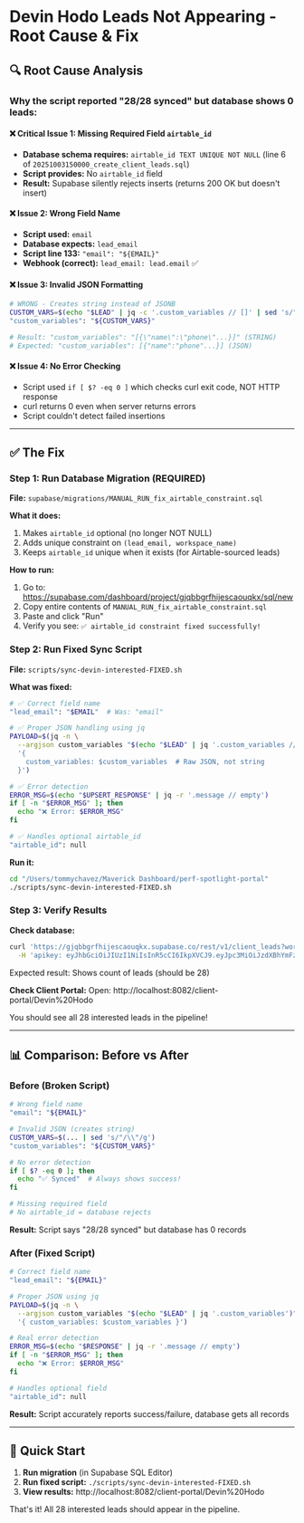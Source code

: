 # Devin Hodo Leads Not Appearing - Root Cause & Fix

## 🔍 Root Cause Analysis

### Why the script reported "28/28 synced" but database shows 0 leads:

#### ❌ **Critical Issue 1: Missing Required Field `airtable_id`**
- **Database schema requires:** `airtable_id TEXT UNIQUE NOT NULL` (line 6 of `20251003150000_create_client_leads.sql`)
- **Script provides:** No `airtable_id` field
- **Result:** Supabase silently rejects inserts (returns 200 OK but doesn't insert)

#### ❌ **Issue 2: Wrong Field Name**
- **Script used:** `email`
- **Database expects:** `lead_email`
- **Script line 133:** `"email": "${EMAIL}"`
- **Webhook (correct):** `lead_email: lead.email` ✅

#### ❌ **Issue 3: Invalid JSON Formatting**
```bash
# WRONG - Creates string instead of JSONB
CUSTOM_VARS=$(echo "$LEAD" | jq -c '.custom_variables // []' | sed 's/"/\\"/g')
"custom_variables": "${CUSTOM_VARS}"

# Result: "custom_variables": "[{\"name\":\"phone\"...}]" (STRING)
# Expected: "custom_variables": [{"name":"phone"...}] (JSON)
```

#### ❌ **Issue 4: No Error Checking**
- Script used `if [ $? -eq 0 ]` which checks curl exit code, NOT HTTP response
- curl returns 0 even when server returns errors
- Script couldn't detect failed insertions

---

## ✅ The Fix

### Step 1: Run Database Migration (REQUIRED)

**File:** `supabase/migrations/MANUAL_RUN_fix_airtable_constraint.sql`

**What it does:**
1. Makes `airtable_id` optional (no longer NOT NULL)
2. Adds unique constraint on `(lead_email, workspace_name)`
3. Keeps `airtable_id` unique when it exists (for Airtable-sourced leads)

**How to run:**
1. Go to: https://supabase.com/dashboard/project/gjqbbgrfhijescaouqkx/sql/new
2. Copy entire contents of `MANUAL_RUN_fix_airtable_constraint.sql`
3. Paste and click "Run"
4. Verify you see: `✅ airtable_id constraint fixed successfully!`

### Step 2: Run Fixed Sync Script

**File:** `scripts/sync-devin-interested-FIXED.sh`

**What was fixed:**
```bash
# ✅ Correct field name
"lead_email": "$EMAIL"  # Was: "email"

# ✅ Proper JSON handling using jq
PAYLOAD=$(jq -n \
  --argjson custom_variables "$(echo "$LEAD" | jq '.custom_variables // []')" \
  '{
    custom_variables: $custom_variables  # Raw JSON, not string
  }')

# ✅ Error detection
ERROR_MSG=$(echo "$UPSERT_RESPONSE" | jq -r '.message // empty')
if [ -n "$ERROR_MSG" ]; then
  echo "❌ Error: $ERROR_MSG"
fi

# ✅ Handles optional airtable_id
"airtable_id": null
```

**Run it:**
```bash
cd "/Users/tommychavez/Maverick Dashboard/perf-spotlight-portal"
./scripts/sync-devin-interested-FIXED.sh
```

### Step 3: Verify Results

**Check database:**
```bash
curl 'https://gjqbbgrfhijescaouqkx.supabase.co/rest/v1/client_leads?workspace_name=eq.Devin%20Hodo&select=count' \
  -H 'apikey: eyJhbGciOiJIUzI1NiIsInR5cCI6IkpXVCJ9.eyJpc3MiOiJzdXBhYmFzZSIsInJlZiI6ImdqcWJiZ3JmaGlqZXNjYW91cWt4Iiwicm9sZSI6ImFub24iLCJpYXQiOjE3NTc2MTc1MzAsImV4cCI6MjA3MzE5MzUzMH0.P1CMjUt2VA5Q6d8z82XbyWHAUVWqlluL--Zihs8TzC0'
```

Expected result: Shows count of leads (should be 28)

**Check Client Portal:**
Open: http://localhost:8082/client-portal/Devin%20Hodo

You should see all 28 interested leads in the pipeline!

---

## 📊 Comparison: Before vs After

### Before (Broken Script)
```bash
# Wrong field name
"email": "${EMAIL}"

# Invalid JSON (creates string)
CUSTOM_VARS=$(... | sed 's/"/\\"/g')
"custom_variables": "${CUSTOM_VARS}"

# No error detection
if [ $? -eq 0 ]; then
  echo "✅ Synced"  # Always shows success!
fi

# Missing required field
# No airtable_id = database rejects
```

**Result:** Script says "28/28 synced" but database has 0 records

### After (Fixed Script)
```bash
# Correct field name
"lead_email": "${EMAIL}"

# Proper JSON using jq
PAYLOAD=$(jq -n \
  --argjson custom_variables "$(echo "$LEAD" | jq '.custom_variables')" \
  '{ custom_variables: $custom_variables }')

# Real error detection
ERROR_MSG=$(echo "$RESPONSE" | jq -r '.message // empty')
if [ -n "$ERROR_MSG" ]; then
  echo "❌ Error: $ERROR_MSG"
fi

# Handles optional field
"airtable_id": null
```

**Result:** Script accurately reports success/failure, database gets all records

---

## 🎯 Quick Start

1. **Run migration** (in Supabase SQL Editor)
2. **Run fixed script:** `./scripts/sync-devin-interested-FIXED.sh`
3. **View results:** http://localhost:8082/client-portal/Devin%20Hodo

That's it! All 28 interested leads should appear in the pipeline.
